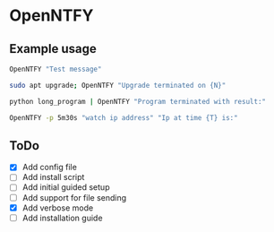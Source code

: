 # OpenNTFY

## Example usage

```bash
OpenNTFY "Test message"
```

```bash
sudo apt upgrade; OpenNTFY "Upgrade terminated on {N}"
```

```bash
python long_program | OpenNTFY "Program terminated with result:"
```

```bash
OpenNTFY -p 5m30s "watch ip address" "Ip at time {T} is:"
```

## ToDo

- [x] Add config file
- [ ] Add install script
- [ ] Add initial guided setup
- [ ] Add support for file sending
- [x] Add verbose mode
- [ ] Add installation guide
